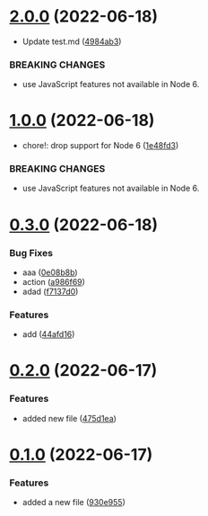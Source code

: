 # [2.0.0](https://github.com/sarafpradumna/Test-repo/compare/v1.0.0...v2.0.0) (2022-06-18)


* Update test.md ([4984ab3](https://github.com/sarafpradumna/Test-repo/commit/4984ab3b5b8dbd7f0593b10dc58865c185f69361))


### BREAKING CHANGES

* use JavaScript features not available in Node 6.



# [1.0.0](https://github.com/sarafpradumna/Test-repo/compare/v0.3.0...v1.0.0) (2022-06-18)


* chore!: drop support for Node 6 ([1e48fd3](https://github.com/sarafpradumna/Test-repo/commit/1e48fd35aad2de6c747755ecbb272f8fb1d200c0))


### BREAKING CHANGES

* use JavaScript features not available in Node 6.



# [0.3.0](https://github.com/sarafpradumna/Test-repo/compare/v0.2.0...v0.3.0) (2022-06-18)


### Bug Fixes

* aaa ([0e08b8b](https://github.com/sarafpradumna/Test-repo/commit/0e08b8b31990033eaf24c090fb105ba2decdbb4d))
* action ([a986f69](https://github.com/sarafpradumna/Test-repo/commit/a986f693adf725f1bed2629a7458f212753ac369))
* adad ([f7137d0](https://github.com/sarafpradumna/Test-repo/commit/f7137d0c50f3b545ef8908f610883da02f30da1a))


### Features

* add ([44afd16](https://github.com/sarafpradumna/Test-repo/commit/44afd163a7bde6ec24257567d89081262858d283))



# [0.2.0](https://github.com/sarafpradumna/Test-repo/compare/v0.1.0...v0.2.0) (2022-06-17)


### Features

* added new file ([475d1ea](https://github.com/sarafpradumna/Test-repo/commit/475d1ea0045d4b5c46f0034b7ff1c97b14816f3f))



# [0.1.0](https://github.com/sarafpradumna/Test-repo/compare/930e955df2f78e25a3ca2cb62e98b441b623a76c...v0.1.0) (2022-06-17)


### Features

* added a new file ([930e955](https://github.com/sarafpradumna/Test-repo/commit/930e955df2f78e25a3ca2cb62e98b441b623a76c))



